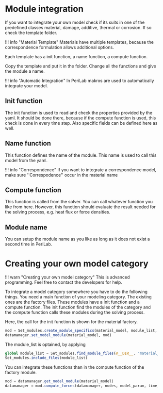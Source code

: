 # Module integration
If you want to integrate your own model check if its suits in one of the predefined classes material, damage, additive, thermal or corrosion. If so check the template folder. 

!!! info "Material Template" Materials have multiple templates, because the correspondence formulation allows additional options.  

Each template has a init function, a name function, a compute function. 

Copy the template and put it in the folder. Change all the functions and give the module a name.

!!! info "Automatic Integration" In PeriLab makros are used to automatically integrate your model.

## Init function
The init function is used to read and check the  properties provided by the yaml. It should be done there, because if the compute function is used, this check is done in every time step. Also specific fields can be defined here as well.

## Name function
This function defines the name of the module. This name is used to call this model from the yaml.

!!! info "Correspondence" If you want to integrate a correspondence model, make sure ''Correspodence'' occur in the material name

## Compute function
This function is called from the solver. You can call whatever function you like from here. However, this function should evaluate the result needed for the solving process, e.g. heat flux or force densities.

## Module name
You can setup the module name as you like as long as it does not exist a second time in PeriLab.

# Creating your own model category
!!! warn "Creating your own model category" This is advanced programming. Feel free to contact the developers for help. 

To integrate a model category somewhere you have to do the following things. You need a main function of your modeling category. The existing ones are the factory files. These modules have a init function and a compute function. The init function find the modules of the category and the compute function calls these modules during the solving process. 

Here, the call for the init function is shown for the material factory. 

```julia
mod = Set_modules.create_module_specifics(material_model, module_list, "material_name")
datamanager.set_model_module(material_model, mod)
```

The module_list is optained, by applying 

```julia
global module_list = Set_modules.find_module_files(@__DIR__, "material_name")
Set_modules.include_files(module_list)
```

You can integrate these functions than in the compute function of the factory module.

```julia
mod = datamanager.get_model_module(material_model)
datamanager = mod.compute_forces(datamanager, nodes, model_param, time, dt, to)
```
